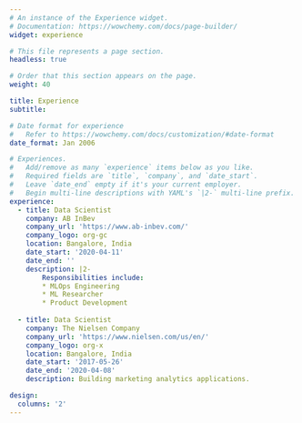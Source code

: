 ```yaml
---
# An instance of the Experience widget.
# Documentation: https://wowchemy.com/docs/page-builder/
widget: experience

# This file represents a page section.
headless: true

# Order that this section appears on the page.
weight: 40

title: Experience
subtitle:

# Date format for experience
#   Refer to https://wowchemy.com/docs/customization/#date-format
date_format: Jan 2006

# Experiences.
#   Add/remove as many `experience` items below as you like.
#   Required fields are `title`, `company`, and `date_start`.
#   Leave `date_end` empty if it's your current employer.
#   Begin multi-line descriptions with YAML's `|2-` multi-line prefix.
experience:
  - title: Data Scientist
    company: AB InBev
    company_url: 'https://www.ab-inbev.com/'
    company_logo: org-gc
    location: Bangalore, India
    date_start: '2020-04-11'
    date_end: ''
    description: |2-
        Responsibilities include:
        * MLOps Engineering
        * ML Researcher
        * Product Development
        
  - title: Data Scientist
    company: The Nielsen Company
    company_url: 'https://www.nielsen.com/us/en/'
    company_logo: org-x
    location: Bangalore, India
    date_start: '2017-05-26'
    date_end: '2020-04-08'
    description: Building marketing analytics applications.

design:
  columns: '2'
---
```

